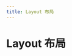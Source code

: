```yaml
---
title: Layout 布局
---
```

# Layout 布局

<ClientOnly>
  <layout-demo></layout-demo>
</ClientOnly>
